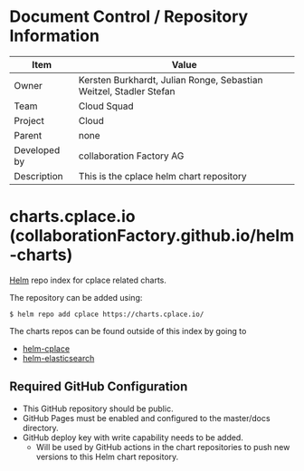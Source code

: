 # Document Control / Repository Information
Item | Value 
--- | ---
Owner |	Kersten Burkhardt, Julian Ronge, Sebastian Weitzel, Stadler Stefan
Team 	| Cloud Squad
Project| Cloud
Parent |	none
Developed by 	|collaboration Factory AG
Description |	This is the cplace helm chart repository

# charts.cplace.io (collaborationFactory.github.io/helm-charts)
[Helm](https://helm.sh) repo index for cplace related charts.

The repository can be added using:
```console
$ helm repo add cplace https://charts.cplace.io/
```

The charts repos can be found outside of this index by going to
* [helm-cplace](https://github.com/collaborationFactory/helm-cplace)
* [helm-elasticsearch](https://github.com/collaborationFactory/helm-elasticsearch)

## Required GitHub Configuration

* This GitHub repository should be public.
* GitHub Pages must be enabled and configured to the master/docs directory.
* GitHub deploy key with write capability needs to be added.
    * Will be used by GitHub actions in the chart repositories to push new versions to this Helm chart repository.
